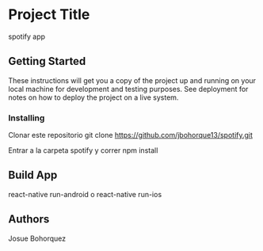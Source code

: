 # Project Title

spotify app

## Getting Started

These instructions will get you a copy of the project up and running on your local machine for development and testing purposes. See deployment for notes on how to deploy the project on a live system.

### Installing

Clonar este repositorio git clone https://github.com/jbohorque13/spotify.git

Entrar a la carpeta spotify y correr npm install

## Build App

react-native run-android o react-native run-ios

## Authors

Josue Bohorquez
